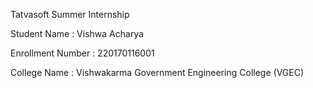 Tatvasoft Summer Internship

Student Name : Vishwa Acharya

Enrollment Number : 220170116001

College Name : Vishwakarma Government Engineering College (VGEC)
